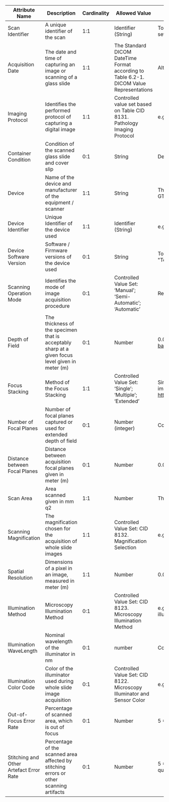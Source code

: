 
Attribute Name | Description | Cardinality | Allowed Value | Comment |
|---|---|---|---|---|
Scan Identifier | A unique identifier of the scan | 1:1 | Identifier (String) | To be distinguished from the File Identifier, i.e. for a (glass) slide there can be multiple scans, each with a unique ID, and each scan can again have several representations in a digital file (WSI) |
Acquisition Date | The date and time of capturing an image or scanning of a glass slide | 1:1 | The Standard DICOM DateTime Format according to Table 6.2-1. DICOM Value Representations | Alternatively ISO 8601 could be used |
Imaging Protocol | Identifies the performed protocol of capturing a digital image | 1:1 | Controlled value set based on Table CID 8131. Pathology Imaging Protocol | e.g. ‘Slide Microscopy’, ‘Whole Slide Imaging’ |
Container Condition | Condition of the scanned glass slide and cover slip | 0:1 | String | Description of the glass slide condition, preparation steps (cleaning) of the glass slide. May be relevant in archive scanning |
Device | Name of the device and manufacturer of the equipment / scanner | 1:1 | String | The description should contain the Vendor Name and the device name, e.g. "3D HISTECH Ltd; PANNORAMIC® 1000 DX" or "Leica Biosystems; Aperio GT 450" |
Device Identifier | Unique Identifier of the device used | 1:1 | Identifier (String) | e.g. the Serial Number of the Scanner used |
Device Software Version | Software / Firmware versions of the device used | 0:1 | String | To be distinguished from the version of the image format -> CAVEAT: Alignment with Services component "Device" and Dataset component "Technology" needed!|
Scanning Operation Mode | Identifies the mode of image acquisition procedure | 0:1 | Controlled Value Set: ‘Manual’; ‘Semi-Automatic’; ‘Automatic’ | Relevant e.g. for scanning of archive slides, were the scan area and focus points are set manually |
Depth of Field | The thickness of the specimen that is acceptably sharp at a given focus level given in meter (m) | 0:1 | Number | 0.000005 = depth of field of 5 μm [Depth of Field and Depth of Focus Nikon’s MicroscopyU] https://www.microscopyu.com/microscopy-basics/depth-of-field-and-depth-of-focus |
Focus Stacking | Method of the Focus Stacking | 1:1 | Controlled Value Set: ‘Single’; ‘Multiple’; ‘Extended’ | Single = one image layer generated by one focal plane in  scanning; Multiple = n image layers generated by n focal planes in scanning; Extended = one image layer generated by the combination of n focal planes in scanning [Focus stackin] https://en.wikipedia.org/wiki/Focus_stacking#:~:text=Focus%20stacking%20(also%20known%20as,of%20the%20individual%20source%20images. |
Number of Focal Planes | Number of focal planes captured or used for extended depth of field | 0:1 | Number (integer) | Could be mandatory and the default value = 1 |
Distance between Focal Planes | Distance between acquisition focal planes given in meter (m) | 0:1 | Number | 0.00002 = distance of 20 μm  |
Scan Area | Area scanned given in mm q2 | 1:1 | Number | This attribute may vary across different scanners for the same glass slide; for instance, some vendors might not scan areas such as lumens. |
Scanning Magnification | The magnification chosen for the acquisition of whole slide images | 1:1 | Controlled Value Set: CID 8132. Magnification Selection | e.g. ‘5X’, ‘10x’, ‘20x’, ‘40x’ - The magnification does not correspond to the same spatial resolution across all vendors |
Spatial Resolution | Dimensions of a pixel in an image, measured in meter (m) | 1:1 | Number | 0.0000005 is the spatial resolution of a WSI scanned with 0,5 μm / pixel |
Illumination Method | Microscopy Illumination Method | 0:1 | Controlled Value Set: CID 8123. Microscopy Illumination Method | e.g. ‘Transmission illumination’, ‘Reflection illumination’, ‘Epifluorescence illumination’, ‘Brightfield illumination’, ‘Darkfield illumination’, ‘Oblique illumination‘, ‘Phase contrast illumination‘, ‘Differential interference contrast‘, ‘Total internal reflection fluorescence‘ |
Illumination WaveLength | Nominal wavelength of the illuminator in nm | 0:1 | number | Could be a single wavelength, a wavelength range, or an array of wavelength information |
Illumination Color Code | Color of the illuminator used during whole slide image acquisition | 0:1 | Controlled Value Set: CID 8122. Microscopy Illuminator and Sensor Color | e.g. ’Full Spectrum’, ’Infrared’, ’Red’, ’Green’, ’Blue’, ’Ultraviolet’ |
Out-of-Focus Error Rate | Percentage of scanned area, which is out of focus | 0:1 | Number | 5 = 5% of the scanned area has some out of focus problem |
Stitching and Other Artefact Error Rate | Percentage of the scanned area affected by stitching errors or other scanning artifacts | 0:1 | Number | 5 = 5% of the scanned area has some scanning artifacts; Only scanning artefacts should be reported here, i.e. tissue folding would be covered by a quality attribute of the glass slide (container) |
